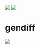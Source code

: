 <a href="https://github.com/AlexEsipova/frontend-project-lvl2/actions"><img src="https://github.com/AlexEsipova/frontend-project-lvl2/workflows/Node.js%20CI/badge.svg" /></a> <a href="https://codeclimate.com/github/AlexEsipova/frontend-project-lvl2/maintainability"><img src="https://api.codeclimate.com/v1/badges/2109bf48f80f956cc3db/maintainability" /></a>

# gendiff

<a href="https://asciinema.org/a/dZoxaqIezNoxU8cccYn6lZ7z9" target="_blank"><img src="https://asciinema.org/a/dZoxaqIezNoxU8cccYn6lZ7z9.svg" /></a>